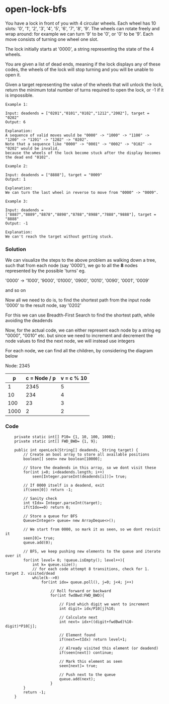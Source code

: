 # open-lock-bfs

You have a lock in front of you with 4 circular wheels. Each wheel has 10 slots: '0', '1', '2', '3', '4', '5', '6', '7', '8', '9'. The wheels can rotate freely and wrap around: for example we can turn '9' to be '0', or '0' to be '9'. Each move consists of turning one wheel one slot.

The lock initially starts at '0000', a string representing the state of the 4 wheels.

You are given a list of dead ends, meaning if the lock displays any of these codes, the wheels of the lock will stop turning and you will be unable to open it.

Given a target representing the value of the wheels that will unlock the lock, return the minimum total number of turns required to open the lock, or -1 if it is impossible.


```
Example 1:

Input: deadends = ["0201","0101","0102","1212","2002"], target = "0202"
Output: 6

Explanation:
A sequence of valid moves would be "0000" -> "1000" -> "1100" -> "1200" -> "1201" -> "1202" -> "0202".
Note that a sequence like "0000" -> "0001" -> "0002" -> "0102" -> "0202" would be invalid,
because the wheels of the lock become stuck after the display becomes the dead end "0102".
```

```
Example 2:

Input: deadends = ["8888"], target = "0009"
Output: 1

Explanation:
We can turn the last wheel in reverse to move from "0000" -> "0009".
```

```
Example 3:

Input: deadends = ["8887","8889","8878","8898","8788","8988","7888","9888"], target = "8888"
Output: -1

Explanation:
We can't reach the target without getting stuck.
```


### Solution

We can visualize the steps to the above problem as walking down a tree, such that from each node (say '0000'),
we go to all the **8** nodes represented by the possible 'turns' eg.

'0000' -> '1000', '9000', '01000', '0900', '0010', '0090', '0001', '0009'

and so on


Now all we need to do is, to find the shortest path from the input node '0000' to the result node, say '0202' 

For this we can use Breadth-First Search to find the shortest path, while avoiding the deadends


Now, for the actual code, we can either represent each node by a string eg "0000", "0010" etc. 
but since we need to increment and decrement the node values to find the next node, we will instead use integers 

For each node, we can find all the children, by considering the diagram below

Node: 2345

|  p    | c = Node / p  | v = c % 10 |
|-------|----|---|
|  1    | 2345  | 5 | 
| 10    | 234   | 4 |
| 100   | 23    | 3 |
| 1000  | 2     | 2 |


### Code

```
    private static int[] P10= {1, 10, 100, 1000};
    private static int[] FWD_BWD= {1, 9};

    public int openLock(String[] deadends, String target) {
        // Create an bool array to store all available positions
        boolean[] seen= new boolean[10000];
        
        // Store the deadends in this array, so we dont visit these
        for(int i=0; i<deadends.length; i++) 
            seen[Integer.parseInt(deadends[i])]= true;
            
        // If 0000 itself is a deadend, exit    
        if(seen[0]) return -1;
        
        // Sanity check
        int tIdx= Integer.parseInt(target);
        if(tIdx==0) return 0;
        
        // Store a queue for BFS
        Queue<Integer> queue= new ArrayDeque<>();
        
        // We start from 0000, so mark it as seen, so we dont revisit it
        seen[0]= true;
        queue.add(0);
        
        // BFS, we keep pushing new elements to the queue and iterate over it
        for(int level= 0; !queue.isEmpty(); level++){
            int k= queue.size();
            // for each code attempt 8 transitions, check for 1. target 2. visited/dead
            while(k-->0)
                for(int idx= queue.poll(), j=0; j<4; j++)
                
                    // Roll forward or backward
                    for(int fwdBwd:FWD_BWD){
                    
                        // Find which digit we want to increment
                        int digit= idx/P10[j]%10;
                        
                        // Calculate next
                        int next= idx+((digit+fwdBwd)%10-digit)*P10[j];
                        
                        // Element found
                        if(next==tIdx) return level+1;
                        
                        // Already visited this element (or deadend)
                        if(seen[next]) continue;
                        
                        // Mark this element as seen
                        seen[next]= true;
                        
                        // Push next to the queue 
                        queue.add(next);
                    }
        }
        return -1;
    }
```